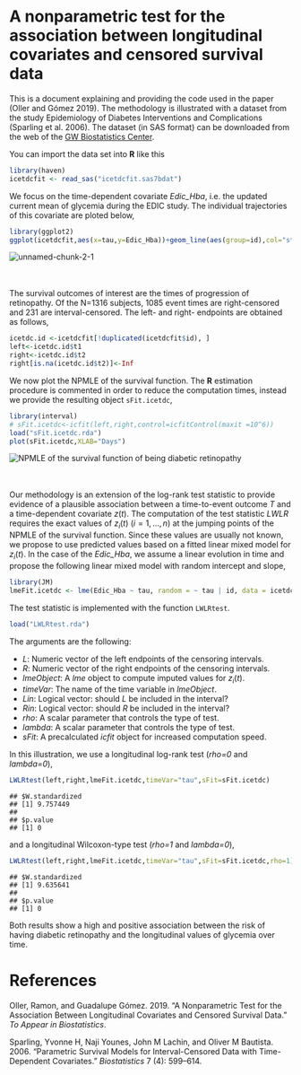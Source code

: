 A nonparametric test for the association between longitudinal covariates and censored survival data
================

This is a document explaining and providing the code used in the paper (Oller and Gómez 2019). The methodology is illustrated with a dataset from the study Epidemiology of Diabetes Interventions and Complications (Sparling et al. 2006). The dataset (in SAS format) can be downloaded from the web of the [GW Biostatistics Center](http://www.bsc.gwu.edu/bsc/webpage.php?no=6&rnd=729).

You can import the data set into **R** like this

``` r
library(haven)
icetdcfit <- read_sas("icetdcfit.sas7bdat")
```

We focus on the time-dependent covariate *Edic\_Hba*, i.e. the updated current mean of glycemia during the EDIC study. The individual trajectories of this covariate are ploted below,

``` r
library(ggplot2)
ggplot(icetdcfit,aes(x=tau,y=Edic_Hba))+geom_line(aes(group=id),col="steelblue")+xlab("\nDays")
```

![unnamed-chunk-2-1](https://user-images.githubusercontent.com/45238159/52239449-cd0bfe00-28ce-11e9-9dbf-e631de93c0a2.png)

<br><br>The survival outcomes of interest are the times of progression of retinopathy. Of the N=1316 subjects, 1085 event times are right-censored and 231 are interval-censored. The left- and right- endpoints are obtained as follows,

``` r
icetdc.id <-icetdcfit[!duplicated(icetdcfit$id), ]
left<-icetdc.id$t1
right<-icetdc.id$t2
right[is.na(icetdc.id$t2)]<-Inf
```

We now plot the NPMLE of the survival function. The **R** estimation procedure is commented in order to reduce the computation times, instead we provide the resulting object `sFit.icetdc`,

``` r
library(interval)
# sFit.icetdc<-icfit(left,right,control=icfitControl(maxit =10^6))
load("sFit.icetdc.rda")
plot(sFit.icetdc,XLAB="Days")
```

![NPMLE of the survival function of being diabetic retinopathy](LWLR_files/figure-markdown_github/unnamed-chunk-4-1.png)

<br><br>Our methodology is an extension of the log-rank test statistic to provide evidence of a plausible association between a time-to-event outcome *T* and a time-dependent covariate *z*(*t*). The computation of the test statistic *LWLR* requires the exact values of *z*<sub>*i*</sub>(*t*) (*i* = 1, …, *n*) at the jumping points of the NPMLE of the survival function. Since these values are usually not known, we propose to use predicted values based on a fitted linear mixed model for *z*<sub>*i*</sub>(*t*). In the case of the *Edic\_Hba*, we assume a linear evolution in time and propose the following linear mixed model with random intercept and slope,

``` r
library(JM)
lmeFit.icetdc <- lme(Edic_Hba ~ tau, random = ~ tau | id, data = icetdcfit)
```

The test statistic is implemented with the function `LWLRtest`.

``` r
load("LWLRtest.rda")
```

The arguments are the following:

-   *L*: Numeric vector of the left endpoints of the censoring intervals.
-   *R*: Numeric vector of the right endpoints of the censoring intervals.
-   *lmeObject*: A *lme* object to compute imputed values for *z*<sub>*i*</sub>(*t*).
-   *timeVar*: The name of the time variable in *lmeObject*.
-   *Lin*: Logical vector: should *L* be included in the interval?
-   *Rin*: Logical vector: should *R* be included in the interval?
-   *rho*: A scalar parameter that controls the type of test.
-   *lambda*: A scalar parameter that controls the type of test.
-   *sFit*: A precalculated *icfit* object for increased computation speed.

In this illustration, we use a longitudinal log-rank test (*rho=0* and *lambda=0*),

``` r
LWLRtest(left,right,lmeFit.icetdc,timeVar="tau",sFit=sFit.icetdc)
```

    ## $W.standardized
    ## [1] 9.757449
    ## 
    ## $p.value
    ## [1] 0

and a longitudinal Wilcoxon-type test (*rho=1* and *lambda=0*),

``` r
LWLRtest(left,right,lmeFit.icetdc,timeVar="tau",sFit=sFit.icetdc,rho=1)
```

    ## $W.standardized
    ## [1] 9.635641
    ## 
    ## $p.value
    ## [1] 0

Both results show a high and positive association between the risk of having diabetic retinopathy and the longitudinal values of glycemia over time.

References
==========

Oller, Ramon, and Guadalupe Gómez. 2019. “A Nonparametric Test for the Association Between Longitudinal Covariates and Censored Survival Data.” *To Appear in Biostatistics*.

Sparling, Yvonne H, Naji Younes, John M Lachin, and Oliver M Bautista. 2006. “Parametric Survival Models for Interval-Censored Data with Time-Dependent Covariates.” *Biostatistics* 7 (4): 599–614.

